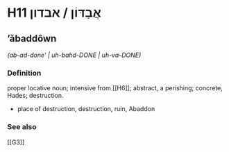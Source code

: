 # H11 אֲבַדּוֹן / אבדון

## ʼăbaddôwn

_(ab-ad-done' | uh-bahd-DONE | uh-va-DONE)_

### Definition

proper locative noun; intensive from [[H6]]; abstract, a perishing; concrete, Hades; destruction.

- place of destruction, destruction, ruin, Abaddon
### See also

[[G3]]


